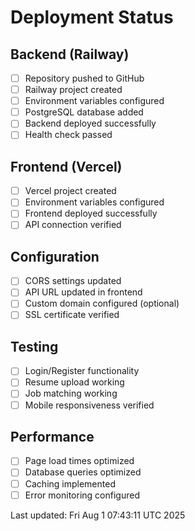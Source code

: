 # Deployment Status

## Backend (Railway)
- [ ] Repository pushed to GitHub
- [ ] Railway project created
- [ ] Environment variables configured
- [ ] PostgreSQL database added
- [ ] Backend deployed successfully
- [ ] Health check passed

## Frontend (Vercel)
- [ ] Vercel project created
- [ ] Environment variables configured
- [ ] Frontend deployed successfully
- [ ] API connection verified

## Configuration
- [ ] CORS settings updated
- [ ] API URL updated in frontend
- [ ] Custom domain configured (optional)
- [ ] SSL certificate verified

## Testing
- [ ] Login/Register functionality
- [ ] Resume upload working
- [ ] Job matching working
- [ ] Mobile responsiveness verified

## Performance
- [ ] Page load times optimized
- [ ] Database queries optimized
- [ ] Caching implemented
- [ ] Error monitoring configured

Last updated: Fri Aug  1 07:43:11 UTC 2025
